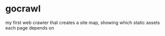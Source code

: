 gocrawl
=======

my first web crawler that creates a site map, showing which static assets each page depends on
